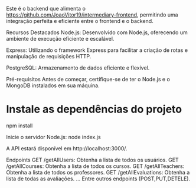 Este é o backend que alimenta o https://github.com/JoaoVitor19/intermediary-frontend, permitindo uma integração perfeita e eficiente entre o frontend e o backend.

Recursos Destacados
Node.js: Desenvolvido com Node.js, oferecendo um ambiente de execução eficiente e escalável.

Express: Utilizando o framework Express para facilitar a criação de rotas e manipulação de requisições HTTP.

PostgreSQL: Armazenamento de dados eficiente e flexível.

Pré-requisitos
Antes de começar, certifique-se de ter o Node.js e o MongoDB instalados em sua máquina.

# Instale as dependências do projeto
npm install

Inicie o servidor Node.js:
node index.js

A API estará disponível em http://localhost:3000/.

Endpoints
GET /getAllUsers: Obtenha a lista de todos os usuários.
GET /getAllCourses: Obtenha a lista de todos os cursos.
GET /getAllTeachers: Obtenha a lista de todos os professores.
GET /getAllEvaluations: Obtenha a lista de todas as avaliações.
... Entre outros endpoints (POST,PUT,DETELE).
